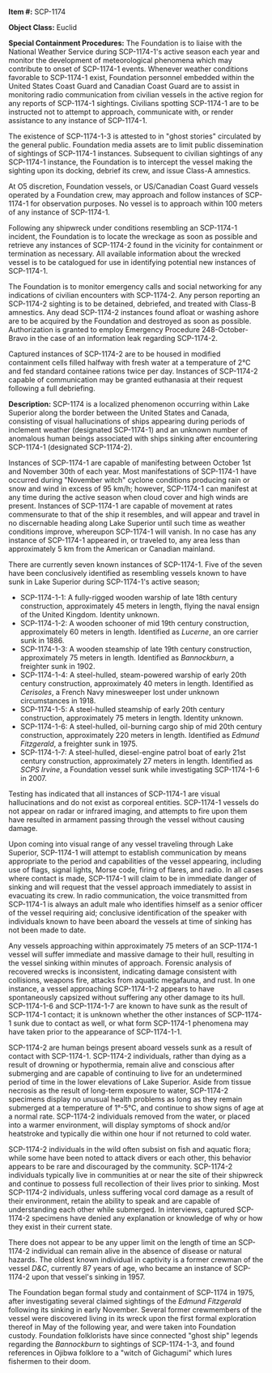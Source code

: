 **Item #:** SCP-1174

**Object Class:** Euclid

**Special Containment Procedures:** The Foundation is to liaise with the National Weather Service during SCP-1174-1's active season each year and monitor the development of meteorological phenomena which may contribute to onset of SCP-1174-1 events. Whenever weather conditions favorable to SCP-1174-1 exist, Foundation personnel embedded within the United States Coast Guard and Canadian Coast Guard are to assist in monitoring radio communication from civilian vessels in the active region for any reports of SCP-1174-1 sightings. Civilians spotting SCP-1174-1 are to be instructed not to attempt to approach, communicate with, or render assistance to any instance of SCP-1174-1.

The existence of SCP-1174-1-3 is attested to in "ghost stories" circulated by the general public. Foundation media assets are to limit public dissemination of sightings of SCP-1174-1 instances. Subsequent to civilian sightings of any SCP-1174-1 instance, the Foundation is to intercept the vessel making the sighting upon its docking, debrief its crew, and issue Class-A amnestics.

At O5 discretion, Foundation vessels, or US/Canadian Coast Guard vessels operated by a Foundation crew, may approach and follow instances of SCP-1174-1 for observation purposes. No vessel is to approach within 100 meters of any instance of SCP-1174-1.

Following any shipwreck under conditions resembling an SCP-1174-1 incident, the Foundation is to locate the wreckage as soon as possible and retrieve any instances of SCP-1174-2 found in the vicinity for containment or termination as necessary. All available information about the wrecked vessel is to be catalogued for use in identifying potential new instances of SCP-1174-1.

The Foundation is to monitor emergency calls and social networking for any indications of civilian encounters with SCP-1174-2. Any person reporting an SCP-1174-2 sighting is to be detained, debriefed, and treated with Class-B amnestics. Any dead SCP-1174-2 instances found afloat or washing ashore are to be acquired by the Foundation and destroyed as soon as possible. Authorization is granted to employ Emergency Procedure 248-October-Bravo in the case of an information leak regarding SCP-1174-2.

Captured instances of SCP-1174-2 are to be housed in modified containment cells filled halfway with fresh water at a temperature of 2°C and fed standard containee rations twice per day. Instances of SCP-1174-2 capable of communication may be granted euthanasia at their request following a full debriefing.

**Description:** SCP-1174 is a localized phenomenon occurring within Lake Superior along the border between the United States and Canada, consisting of visual hallucinations of ships appearing during periods of inclement weather (designated SCP-1174-1) and an unknown number of anomalous human beings associated with ships sinking after encountering SCP-1174-1 (designated SCP-1174-2).

Instances of SCP-1174-1 are capable of manifesting between October 1st and November 30th of each year. Most manifestations of SCP-1174-1 have occurred during "November witch" cyclone conditions producing rain or snow and wind in excess of 95 km/h; however, SCP-1174-1 can manifest at any time during the active season when cloud cover and high winds are present. Instances of SCP-1174-1 are capable of movement at rates commensurate to that of the ship it resembles, and will appear and travel in no discernable heading along Lake Superior until such time as weather conditions improve, whereupon SCP-1174-1 will vanish. In no case has any instance of SCP-1174-1 appeared in, or traveled to, any area less than approximately 5 km from the American or Canadian mainland.

There are currently seven known instances of SCP-1174-1. Five of the seven have been conclusively identified as resembling vessels known to have sunk in Lake Superior during SCP-1174-1's active season;

*   SCP-1174-1-1: A fully-rigged wooden warship of late 18th century construction, approximately 45 meters in length, flying the naval ensign of the United Kingdom. Identity unknown.
*   SCP-1174-1-2: A wooden schooner of mid 19th century construction, approximately 60 meters in length. Identified as _Lucerne_, an ore carrier sunk in 1886.
*   SCP-1174-1-3: A wooden steamship of late 19th century construction, approximately 75 meters in length. Identified as _Bannockburn_, a freighter sunk in 1902.
*   SCP-1174-1-4: A steel-hulled, steam-powered warship of early 20th century construction, approximately 40 meters in length. Identified as _Cerisoles_, a French Navy minesweeper lost under unknown circumstances in 1918.
*   SCP-1174-1-5: A steel-hulled steamship of early 20th century construction, approximately 75 meters in length. Identity unknown.
*   SCP-1174-1-6: A steel-hulled, oil-burning cargo ship of mid 20th century construction, approximately 220 meters in length. Identified as _Edmund Fitzgerald_, a freighter sunk in 1975.
*   SCP-1174-1-7: A steel-hulled, diesel-engine patrol boat of early 21st century construction, approximately 27 meters in length. Identified as _SCPS Irvine_, a Foundation vessel sunk while investigating SCP-1174-1-6 in 2007.

Testing has indicated that all instances of SCP-1174-1 are visual hallucinations and do not exist as corporeal entities. SCP-1174-1 vessels do not appear on radar or infrared imaging, and attempts to fire upon them have resulted in armament passing through the vessel without causing damage.

Upon coming into visual range of any vessel traveling through Lake Superior, SCP-1174-1 will attempt to establish communication by means appropriate to the period and capabilities of the vessel appearing, including use of flags, signal lights, Morse code, firing of flares, and radio. In all cases where contact is made, SCP-1174-1 will claim to be in immediate danger of sinking and will request that the vessel approach immediately to assist in evacuating its crew. In radio communication, the voice transmitted from SCP-1174-1 is always an adult male who identifies himself as a senior officer of the vessel requiring aid; conclusive identification of the speaker with individuals known to have been aboard the vessels at time of sinking has not been made to date.

Any vessels approaching within approximately 75 meters of an SCP-1174-1 vessel will suffer immediate and massive damage to their hull, resulting in the vessel sinking within minutes of approach. Forensic analysis of recovered wrecks is inconsistent, indicating damage consistent with collisions, weapons fire, attacks from aquatic megafauna, and rust. In one instance, a vessel approaching SCP-1174-1-2 appears to have spontaneously capsized without suffering any other damage to its hull. SCP-1174-1-6 and SCP-1174-1-7 are known to have sunk as the result of SCP-1174-1 contact; it is unknown whether the other instances of SCP-1174-1 sunk due to contact as well, or what form SCP-1174-1 phenomena may have taken prior to the appearance of SCP-1174-1-1.

SCP-1174-2 are human beings present aboard vessels sunk as a result of contact with SCP-1174-1. SCP-1174-2 individuals, rather than dying as a result of drowning or hypothermia, remain alive and conscious after submerging and are capable of continuing to live for an undetermined period of time in the lower elevations of Lake Superior. Aside from tissue necrosis as the result of long-term exposure to water, SCP-1174-2 specimens display no unusual health problems as long as they remain submerged at a temperature of 1°-5°C, and continue to show signs of age at a normal rate. SCP-1174-2 individuals removed from the water, or placed into a warmer environment, will display symptoms of shock and/or heatstroke and typically die within one hour if not returned to cold water.

SCP-1174-2 individuals in the wild often subsist on fish and aquatic flora; while some have been noted to attack divers or each other, this behavior appears to be rare and discouraged by the community. SCP-1174-2 individuals typically live in communities at or near the site of their shipwreck and continue to possess full recollection of their lives prior to sinking. Most SCP-1174-2 individuals, unless suffering vocal cord damage as a result of their environment, retain the ability to speak and are capable of understanding each other while submerged. In interviews, captured SCP-1174-2 specimens have denied any explanation or knowledge of why or how they exist in their current state.

There does not appear to be any upper limit on the length of time an SCP-1174-2 individual can remain alive in the absence of disease or natural hazards. The oldest known individual in captivity is a former crewman of the vessel _D&C_, currently 87 years of age, who became an instance of SCP-1174-2 upon that vessel's sinking in 1957.

The Foundation began formal study and containment of SCP-1174 in 1975, after investigating several claimed sightings of the _Edmund Fitzgerald_ following its sinking in early November. Several former crewmembers of the vessel were discovered living in its wreck upon the first formal exploration thereof in May of the following year, and were taken into Foundation custody. Foundation folklorists have since connected "ghost ship" legends regarding the _Bannockburn_ to sightings of SCP-1174-1-3, and found references in Ojibwa folklore to a "witch of Gichagumi" which lures fishermen to their doom.